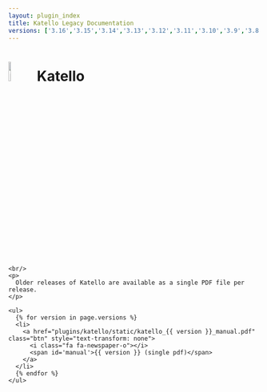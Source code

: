 ```yaml
---
layout: plugin_index
title: Katello Legacy Documentation
versions: ['3.16','3.15','3.14','3.13','3.12','3.11','3.10','3.9','3.8','3.7','3.6','3.5','3.4','3.3','3.2','3.1']
---
```


<div class="row" style="min-height: 700px">
  <div class="col-sm-10">
    <h1>
      <img src="{{ site.baseurl }}/static/images/katello_logo.png" alt="Katello" width="10%"/>
      Katello
    </h1>

    <br/>
    <p>
      Older releases of Katello are available as a single PDF file per release.
    </p>

    <ul>
      {% for version in page.versions %}
      <li>
        <a href="plugins/katello/static/katello_{{ version }}_manual.pdf" class="btn" style="text-transform: none">
          <i class="fa fa-newspaper-o"></i>
          <span id='manual'>{{ version }} (single pdf)</span>
        </a>
      </li>
      {% endfor %}
    </ul>
  </div>

</div>

<br/>
<br/>
